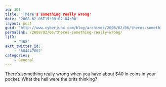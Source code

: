 ```yaml
---
id: 301
title: 'There's something really wrong'
date: '2008-02-06T15:08:02-04:00'
layout: post
guid: 'http://www.cyberjunx.com/blog/archives/2008/02/06/theres-something-really-wrong/'
permalink: /2008/02/06/theres-something-really-wrong/
ljID:
    - '468'
aktt_twitter_id:
    - '684447802'
categories:
    - General
---
```


There’s something really wrong when you have about $40 in coins in your pocket. What the hell were the brits thinking?